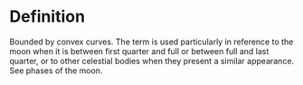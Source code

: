 # Definition

Bounded by convex curves. The term is used particularly in reference to
the moon when it is between first quarter and full or between full and
last quarter, or to other celestial bodies when they present a similar
appearance. See phases of the moon.
